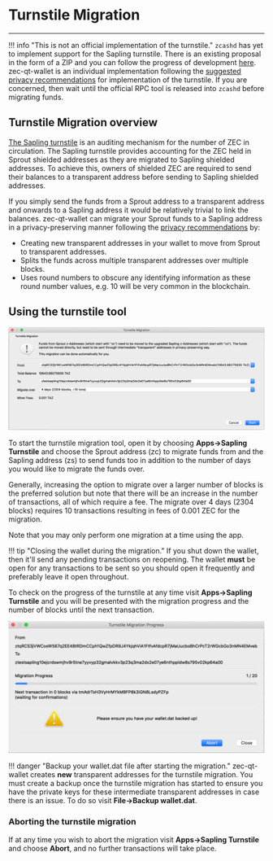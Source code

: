 # Turnstile Migration

---

!!! info "This is not an official implementation of the turnstile."
    `zcashd` has yet to implement support for the Sapling turnstile. There is an existing proposal in the form of a ZIP and you can follow the progress of development [here](https://github.com/zcash/zips/pull/197). zec-qt-wallet is an individual implementation following the [suggested privacy recommendations](https://zcash.readthedocs.io/en/latest/rtd_pages/sapling_turnstile.html#privacy-recommendations) for implementation of the turnstile. If you are concerned, then wait until the official RPC tool is released into `zcashd` before migrating funds.


## Turnstile Migration overview

[The Sapling turnstile](https://zcash.readthedocs.io/en/latest/rtd_pages/sapling_turnstile.html) is an auditing mechanism for the number of ZEC in circulation. The Sapling turnstile provides accounting for the ZEC held in Sprout shielded addresses as they are migrated to Sapling shielded addresses. To achieve this, owners of shielded ZEC are required to send their balances to a transparent address before sending to Sapling shielded addresses.

If you simply send the funds from a Sprout address to a transparent address and onwards to a Sapling address it would be relatively trivial to link the balances. zec-qt-wallet can migrate your Sprout funds to a Sapling address in a privacy-preserving manner following the [privacy recommendations](https://zcash.readthedocs.io/en/latest/rtd_pages/sapling_turnstile.html#privacy-recommendations) by:

* Creating new transparent addresses in your wallet to move from Sprout to transparent addresses.
* Splits the funds across multiple transparent addresses over multiple blocks.
* Uses round numbers to obscure any identifying information as these round number values, e.g. 10 will be very common in the blockchain.

## Using the turnstile tool

![Turnstile migration](images/turnstile-start.png)

To start the turnstile migration tool, open it by choosing **Apps->Sapling Turnstile** and choose the Sprout address (zc) to migrate funds from and the Sapling address (zs) to send funds too in addition to the number of days you would like to migrate the funds over.

Generally, increasing the option to migrate over a larger number of blocks is the preferred solution but note that there will be an increase in the number of transactions, all of which require a fee. The migrate over 4 days (2304 blocks) requires 10 transactions resulting in fees of 0.001 ZEC for the migration.

Note that you may only perform one migration at a time using the app.

!!! tip "Closing the wallet during the migration."
    If you shut down the wallet, then it'll send any pending transactions on reopening. The wallet **must** be open for any transactions to be sent so you should open it frequently and preferably leave it open throughout.

To check on the progress of the turnstile at any time visit **Apps->Sapling Turnstile** and you will be presented with the migration progress and the number of blocks until the next transaction.

![Turnstile progress](images/turnstile-progress.png)

!!! danger "Backup your wallet.dat file after starting the migration."
    zec-qt-wallet creates **new** transparent addresses for the turnstile migration. You must create a backup once the turnstile migration has started to ensure you have the private keys for these intermediate transparent addresses in case there is an issue. To do so visit **File->Backup wallet.dat**.

### Aborting the turnstile migration

If at any time you wish to abort the migration visit **Apps->Sapling Turnstile** and choose **Abort**, and no further transactions will take place.